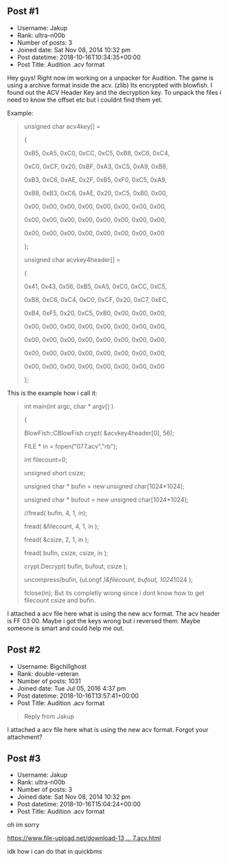 ## Post #1
- Username: Jakup
- Rank: ultra-n00b
- Number of posts: 3
- Joined date: Sat Nov 08, 2014 10:32 pm
- Post datetime: 2018-10-16T10:34:35+00:00
- Post Title: Audition .acv format

Hey guys!
Right now im working on a unpacker for Audition.
The game is using a archive format inside the acv. (zlib)
Its encrypted with blowfish.
I found out the ACV Header Key and the decryption key.
To unpack the files i need to know the offset etc but i couldnt find them yet.

Example:

> unsigned char acv4key[] =
>
> {
>
> 	0xB5, 0xA5, 0xC0, 0xCC, 0xC5, 0xB8, 0xC6, 0xC4,
>
> 	0xC0, 0xCF, 0x20, 0xBF, 0xA3, 0xC5, 0xA9, 0xB8,
>
> 	0xB3, 0xC6, 0xAE, 0x2F, 0xB5, 0xF0, 0xC5, 0xA9,
>
> 	0xB8, 0xB3, 0xC6, 0xAE, 0x20, 0xC5, 0xB0, 0x00, 
>
> 	0x00, 0x00, 0x00, 0x00, 0x00, 0x00, 0x00, 0x00, 
>
> 	0x00, 0x00, 0x00, 0x00, 0x00, 0x00, 0x00, 0x00,
>
> 	0x00, 0x00, 0x00, 0x00, 0x00, 0x00, 0x00, 0x00
>
> };
>
> 
>
> unsigned char acvkey4header[] =
>
> {
>
> 	0x41, 0x43, 0x56, 0xB5, 0xA5, 0xC0, 0xCC, 0xC5,
>
> 	0xB8, 0xC6, 0xC4, 0xC0, 0xCF, 0x20, 0xC7, 0xEC,
>
> 	0xB4, 0xF5, 0x20, 0xC5, 0xB0, 0x00, 0x00, 0x00,
>
> 	0x00, 0x00, 0x00, 0x00, 0x00, 0x00, 0x00, 0x00, 
>
> 	0x00, 0x00, 0x00, 0x00, 0x00, 0x00, 0x00, 0x00, 
>
> 	0x00, 0x00, 0x00, 0x00, 0x00, 0x00, 0x00, 0x00,
>
> 	0x00, 0x00, 0x00, 0x00, 0x00, 0x00, 0x00, 0x00
>
> };

This is the example how i call it:

> int main(int argc, char * argv[] )
>
> {
>
> BlowFish::CBlowFish crypt( &acvkey4header[0], 56);
>
> 	FILE *  in = fopen("077.acv","rb");
>
> 	int filecount=0;
>
> 	unsigned short csize;
>
> 	unsigned char * bufin  = new unsigned char[1024*1024];
>
> 	unsigned char * bufout = new unsigned char[1024*1024];
>
> 	//fread( bufin, 4, 1, in);
>
> 	fread( &filecount, 4, 1, in );
>
> 	fread( &csize, 2, 1, in );
>
> 
>
> 	fread( bufin, csize, csize, in );
>
> 	crypt.Decrypt( bufin, bufout, csize );
>
> 	uncompress(bufin, (uLongf *)&filecount, bufout, 1024*1024 );
>
> 
>
> 	fclose(in);
But its completly wrong since i dont know how to get filecount csize and bufin.

I attached a acv file here what is using the new acv format.
The acv header is FF 03 00. 
Maybe i got the keys wrong but i reversed them.
Maybe someone is smart and could help me out.
## Post #2
- Username: Bigchillghost
- Rank: double-veteran
- Number of posts: 1031
- Joined date: Tue Jul 05, 2016 4:37 pm
- Post datetime: 2018-10-16T13:57:41+00:00
- Post Title: Audition .acv format

> Reply from Jakup
>
> 
I attached a acv file here what is using the new acv format.
Forgot your attachment?
## Post #3
- Username: Jakup
- Rank: ultra-n00b
- Number of posts: 3
- Joined date: Sat Nov 08, 2014 10:32 pm
- Post datetime: 2018-10-16T15:04:24+00:00
- Post Title: Audition .acv format

oh im sorry

[https://www.file-upload.net/download-13 ... 7.acv.html](https://www.file-upload.net/download-13352198/077.acv.html)

idk how i can do that in quickbms
